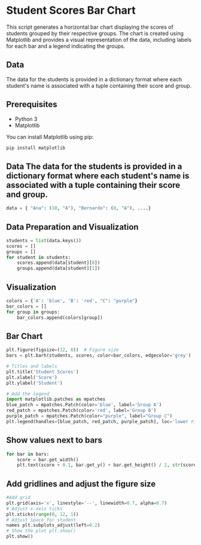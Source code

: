 # Student Scores Bar Chart

This script generates a horizontal bar chart displaying the scores of students grouped by their respective groups. The chart is created using Matplotlib and provides a visual representation of the data, including labels for each bar and a legend indicating the groups.

## Data

The data for the students is provided in a dictionary format where each student's name is associated with a tuple containing their score and group.

## Prerequisites

- Python 3
- Matplotlib

You can install Matplotlib using pip:

```bash
pip install matplotlib
```

## Data The data for the students is provided in a dictionary format where each student's name is associated with a tuple containing their score and group.

```python
data = { "Ana": (10, "A"), "Bernardo": (8, "A"), ....}

```

## Data Preparation and Visualization

```python
students = list(data.keys())
scores = []
groups = []
for student in students:
    scores.append(data[student][0])
    groups.append(data[student][1])
```

## Visualization

```python
colors = {'A': 'blue', 'B': 'red', "C": "purple"}
bar_colors = []
for group in groups:
    bar_colors.append(colors[group])
```

## Bar Chart

```python
plt.figure(figsize=(12, 8))  # Figure size
bars = plt.barh(students, scores, color=bar_colors, edgecolor='grey')  # Create horizontal bars

# Titles and labels
plt.title('Student Scores')
plt.xlabel('Score')
plt.ylabel('Student')

# Add the legend
import matplotlib.patches as mpatches
blue_patch = mpatches.Patch(color='blue', label='Group A')
red_patch = mpatches.Patch(color='red', label='Group B')
purple_patch = mpatches.Patch(color="purple", label="Group C")
plt.legend(handles=[blue_patch, red_patch, purple_patch], loc='lower right')

```

## Show values next to bars

```python
for bar in bars:
    score = bar.get_width()
    plt.text(score + 0.1, bar.get_y() + bar.get_height() / 2, str(score), ha='left', va='center')

```

## Add gridlines and adjust the figure size

```python
#Add grid
plt.grid(axis='x', linestyle='--', linewidth=0.7, alpha=0.7)
# Adjust x-axis ticks
plt.xticks(range(0, 12, 1))
# Adjust space for student
names plt.subplots_adjust(left=0.2)
# Show the plot plt.show()
plt.show()
```
